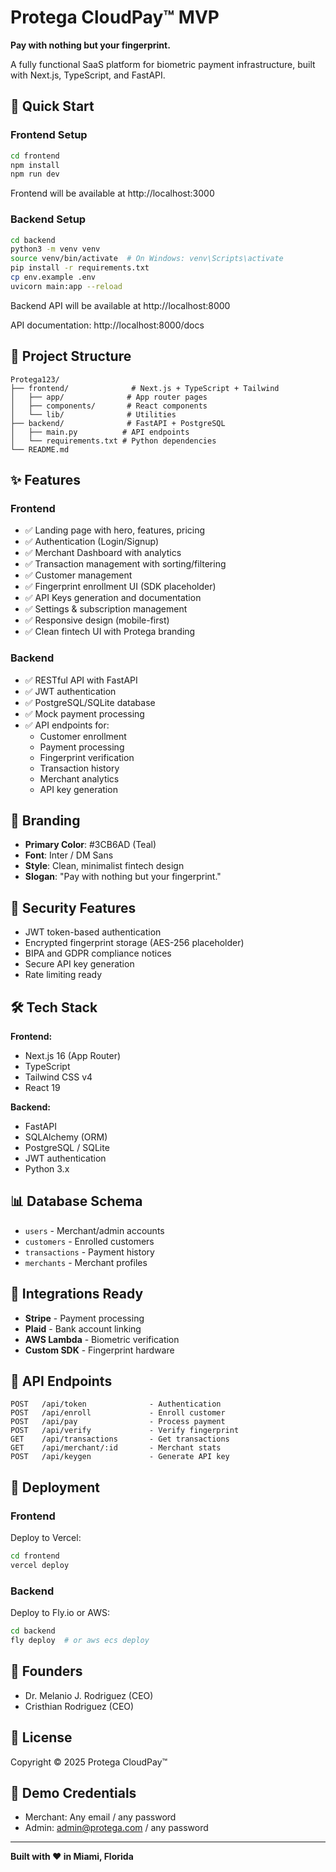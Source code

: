 # Protega CloudPay™ MVP

**Pay with nothing but your fingerprint.**

A fully functional SaaS platform for biometric payment infrastructure, built with Next.js, TypeScript, and FastAPI.

## 🚀 Quick Start

### Frontend Setup

```bash
cd frontend
npm install
npm run dev
```

Frontend will be available at http://localhost:3000

### Backend Setup

```bash
cd backend
python3 -m venv venv
source venv/bin/activate  # On Windows: venv\Scripts\activate
pip install -r requirements.txt
cp env.example .env
uvicorn main:app --reload
```

Backend API will be available at http://localhost:8000

API documentation: http://localhost:8000/docs

## 📁 Project Structure

```
Protega123/
├── frontend/              # Next.js + TypeScript + Tailwind
│   ├── app/              # App router pages
│   ├── components/       # React components
│   └── lib/              # Utilities
├── backend/              # FastAPI + PostgreSQL
│   ├── main.py          # API endpoints
│   └── requirements.txt # Python dependencies
└── README.md
```

## ✨ Features

### Frontend
- ✅ Landing page with hero, features, pricing
- ✅ Authentication (Login/Signup)
- ✅ Merchant Dashboard with analytics
- ✅ Transaction management with sorting/filtering
- ✅ Customer management
- ✅ Fingerprint enrollment UI (SDK placeholder)
- ✅ API Keys generation and documentation
- ✅ Settings & subscription management
- ✅ Responsive design (mobile-first)
- ✅ Clean fintech UI with Protega branding

### Backend
- ✅ RESTful API with FastAPI
- ✅ JWT authentication
- ✅ PostgreSQL/SQLite database
- ✅ Mock payment processing
- ✅ API endpoints for:
  - Customer enrollment
  - Payment processing
  - Fingerprint verification
  - Transaction history
  - Merchant analytics
  - API key generation

## 🎨 Branding

- **Primary Color**: #3CB6AD (Teal)
- **Font**: Inter / DM Sans
- **Style**: Clean, minimalist fintech design
- **Slogan**: "Pay with nothing but your fingerprint."

## 🔐 Security Features

- JWT token-based authentication
- Encrypted fingerprint storage (AES-256 placeholder)
- BIPA and GDPR compliance notices
- Secure API key generation
- Rate limiting ready

## 🛠 Tech Stack

**Frontend:**
- Next.js 16 (App Router)
- TypeScript
- Tailwind CSS v4
- React 19

**Backend:**
- FastAPI
- SQLAlchemy (ORM)
- PostgreSQL / SQLite
- JWT authentication
- Python 3.x

## 📊 Database Schema

- `users` - Merchant/admin accounts
- `customers` - Enrolled customers
- `transactions` - Payment history
- `merchants` - Merchant profiles

## 🔗 Integrations Ready

- **Stripe** - Payment processing
- **Plaid** - Bank account linking
- **AWS Lambda** - Biometric verification
- **Custom SDK** - Fingerprint hardware

## 📝 API Endpoints

```
POST   /api/token              - Authentication
POST   /api/enroll             - Enroll customer
POST   /api/pay                - Process payment
POST   /api/verify             - Verify fingerprint
GET    /api/transactions       - Get transactions
GET    /api/merchant/:id       - Merchant stats
POST   /api/keygen             - Generate API key
```

## 🚢 Deployment

### Frontend
Deploy to Vercel:
```bash
cd frontend
vercel deploy
```

### Backend
Deploy to Fly.io or AWS:
```bash
cd backend
fly deploy  # or aws ecs deploy
```

## 👥 Founders

- Dr. Melanio J. Rodriguez (CEO)
- Cristhian Rodriguez (CEO)

## 📄 License

Copyright © 2025 Protega CloudPay™

## 🎯 Demo Credentials

- Merchant: Any email / any password
- Admin: admin@protega.com / any password

---

**Built with ❤️ in Miami, Florida**


